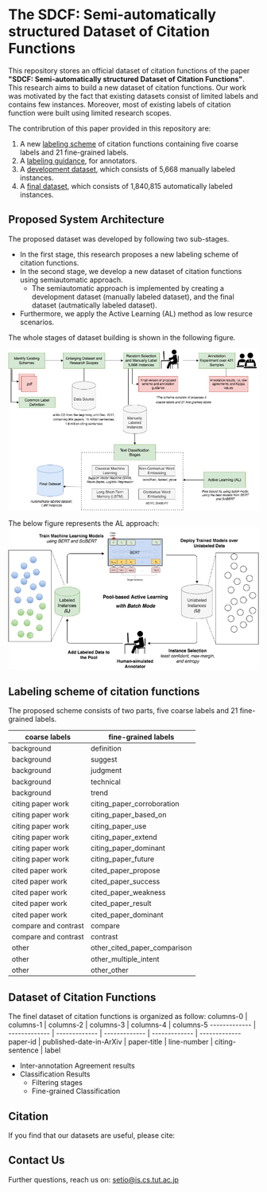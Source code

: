 # The SDCF: Semi-automatically structured Dataset of Citation Functions

This repository stores an official dataset of citation functions of the paper **"SDCF: Semi-automatically structured Dataset of Citation Functions"**. This research aims to build a new dataset of citation functions. Our work was motivated by the fact that existing datasets consist of limited labels and contains few instances. Moreover, most of existing labels of citation function were built using limited research scopes.

The contribrution of this paper provided in this repository are:
1. A new [labeling scheme](#labeling-scheme-of-citation-functions) of citation functions containing five coarse labels and 21 fine-grained labels.
2. A [labeling guidance](https://github.com/tutcsis/SDCF/tree/main/Labeling%20instructions), for annotators.
3. A [development dataset](https://github.com/tutcsis/SDCF/tree/main/Development%20datasets), which consists of 5,668 manually labeled instances.
4. A [final dataset](https://drive.google.com/drive/u/0/folders/12CE9pPUqks5-tdnUSSPxfD-WdGGhC4Y4), which consists of 1,840,815 automatically labeled instances.

## Proposed System Architecture
The proposed dataset was developed by following two sub-stages. 
* In the first stage, this research proposes a new labeling scheme of citation functions. 
* In the second stage, we develop a new dataset of citation functions using semiautomatic approach. 
  * The semiautomatic approach is implemented by creating a development dataset (manually labeled dataset), and the final dataset (autmatically labeled dataset). 
* Furthermore, we apply the Active Learning (AL) method as low resurce scenarios. 

The whole stages of dataset building is shown in the following figure.

![picture alt](https://github.com/tutcsis/SDCF/blob/main/Images/new-whole-diagram.png "Title is optional")


The below figure represents the AL approach:
![picture alt](https://github.com/tutcsis/SDCF/blob/main/Images/New-Active-Learning.png "Title is optional")

## Labeling scheme of citation functions
The proposed scheme consists of two parts, five coarse labels and 21 fine-grained labels.

coarse labels  | fine-grained labels
------------- | -------------
background  | definition
background  | suggest
background  | judgment
background  | technical
background  | trend
citing paper work  | citing_paper_corroboration
citing paper work  | citing_paper_based_on
citing paper work  | citing_paper_use
citing paper work | citing_paper_extend
citing paper work | citing_paper_dominant
citing paper work  | citing_paper_future
cited paper work  | cited_paper_propose
cited paper work  | cited_paper_success
cited paper work  | cited_paper_weakness
cited paper work  | cited_paper_result
cited paper work  | cited_paper_dominant
compare and contrast  | compare
compare and contrast  | contrast
other  | other_cited_paper_comparison
other  | other_multiple_intent
other  | other_other

## Dataset of Citation Functions
The finel dataset of citation functions is organized as follow:
columns-0  | columns-1  | columns-2  | columns-3  | columns-4  | columns-5
------------- | ------------- | ------------- | ------------- | ------------- | -------------
paper-id  | published-date-in-ArXiv  | paper-title  | line-number  | citing-sentence  | label

* Inter-annotation Agreement results 
* Classification Results 
  * Filtering stages 
  * Fine-grained Classification 

## Citation
If you find that our datasets are useful, please cite:

 

## Contact Us
Further questions, reach us on: setio@is.cs.tut.ac.jp   
